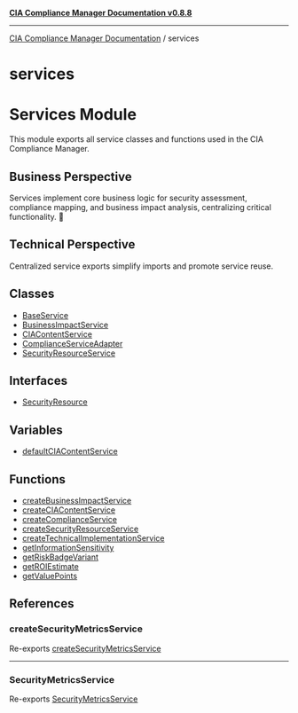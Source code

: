 [**CIA Compliance Manager Documentation v0.8.8**](../README.md)

***

[CIA Compliance Manager Documentation](../modules.md) / services

# services

# Services Module

This module exports all service classes and functions used in the CIA Compliance Manager.

## Business Perspective
Services implement core business logic for security assessment, compliance mapping,
and business impact analysis, centralizing critical functionality. 💼

## Technical Perspective
Centralized service exports simplify imports and promote service reuse.

## Classes

- [BaseService](classes/BaseService.md)
- [BusinessImpactService](classes/BusinessImpactService.md)
- [CIAContentService](classes/CIAContentService.md)
- [ComplianceServiceAdapter](classes/ComplianceServiceAdapter.md)
- [SecurityResourceService](classes/SecurityResourceService.md)

## Interfaces

- [SecurityResource](interfaces/SecurityResource.md)

## Variables

- [defaultCIAContentService](variables/defaultCIAContentService.md)

## Functions

- [createBusinessImpactService](functions/createBusinessImpactService.md)
- [createCIAContentService](functions/createCIAContentService.md)
- [createComplianceService](functions/createComplianceService.md)
- [createSecurityResourceService](functions/createSecurityResourceService.md)
- [createTechnicalImplementationService](functions/createTechnicalImplementationService.md)
- [getInformationSensitivity](functions/getInformationSensitivity.md)
- [getRiskBadgeVariant](functions/getRiskBadgeVariant.md)
- [getROIEstimate](functions/getROIEstimate.md)
- [getValuePoints](functions/getValuePoints.md)

## References

### createSecurityMetricsService

Re-exports [createSecurityMetricsService](securityMetricsService/functions/createSecurityMetricsService.md)

***

### SecurityMetricsService

Re-exports [SecurityMetricsService](securityMetricsService/classes/SecurityMetricsService.md)
